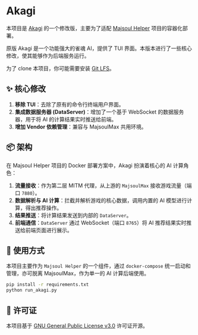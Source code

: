 # Akagi

本项目是 [Akagi](https://github.com/shinkuan/Akagi) 的一个修改版，主要为了适配 [Majsoul Helper](https://github.com/zhuozhiyongde/MajsoulHelper) 项目的容器化部署。

原版 Akagi 是一个功能强大的雀魂 AI，提供了 TUI 界面。本版本进行了一些核心修改，使其能够作为后端服务运行。

为了 clone 本项目，你可能需要安装 [Git LFS](https://git-lfs.github.com/)。

## ✨ 核心修改

1.  **移除 TUI**：去除了原有的命令行终端用户界面。
2.  **集成数据服务器 (DataServer)**：增加了一个基于 WebSocket 的数据服务器，用于将 AI 的计算结果实时推送给前端。
3.  **增加 Vendor 依赖管理**：兼容与 MajsoulMax 共用环境。

## 📦 架构

在 Majsoul Helper 项目的 Docker 部署方案中，Akagi 扮演着核心的 AI 计算角色：

1.  **流量接收**：作为第二层 MITM 代理，从上游的 `MajsoulMax` 接收游戏流量（端口 `7880`）。
2.  **数据解析与 AI 计算**：拦截并解析游戏的核心数据，调用内置的 AI 模型进行计算，得出推荐操作。
3.  **结果推送**：将计算结果发送到内部的 `DataServer`。
4.  **前端通信**：`DataServer` 通过 WebSocket（端口 `8765`）将 AI 推荐结果实时推送给前端页面进行展示。

## 🚀 使用方式

本项目主要作为 `Majsoul Helper` 的一个组件，通过 `docker-compose` 统一启动和管理，亦可脱离 MajsoulMax，作为单一的 AI 计算后端使用。

```bash
pip install -r requirements.txt
python run_akagi.py
```

## 📜 许可证

本项目基于 [GNU General Public License v3.0](./LICENSE) 许可证开源。